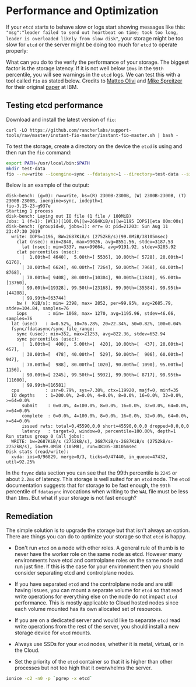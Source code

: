 # Performance and Optimization

If your `etcd` starts to behave slow or logs start showing messages like this: `"msg":"leader failed to send out heartbeat on time; took too long, leader is overloaded likely from slow disk"`, your storage might be too slow for `etcd` or the server might be doing too much for `etcd` to operate properly:

What can you do to the verify the performance of your storage. The biggest factor is the storage latency. If it is not well below `10ms` in the `99th` percentile, you will see warnings in the `etcd` logs. We can test this with a tool called `fio` as stated below. Credits to [Matteo Olivi](https://github.com/matteoolivi) and [Mike Spreitzer](https://github.com/MikeSpreitzer) for their original [paper](https://www.ibm.com/cloud/blog/using-fio-to-tell-whether-your-storage-is-fast-enough-for-etcd) at IBM.

## Testing etcd performance
Download and install the latest version of `fio`:

```
curl -LO https://github.com/rancherlabs/support-tools/raw/master/instant-fio-master/instant-fio-master.sh | bash -
```

To test the storage, create a directory on the device the `etcd` is using and then run the `fio` command:

```bash
export PATH=/usr/local/bin:$PATH
mkdir test-data
fio --rw=write --ioengine=sync --fdatasync=1 --directory=test-data --size=100m --bs=2300 --name=disk-bench
```

Below is an example of the output:

```
disk-bench: (g=0): rw=write, bs=(R) 2300B-2300B, (W) 2300B-2300B, (T) 2300B-2300B, ioengine=sync, iodepth=1
fio-3.15-23-g937e
Starting 1 process
disk-bench: Laying out IO file (1 file / 100MiB)
Jobs: 1 (f=1): [W(1)][100.0%][w=2684KiB/s][w=1195 IOPS][eta 00m:00s]
disk-bench: (groupid=0, jobs=1): err= 0: pid=21203: Sun Aug 11 23:47:30 2019
  write: IOPS=1196, BW=2687KiB/s (2752kB/s)(99.0MiB/38105msec)
    clat (nsec): min=2840, max=99026, avg=8551.56, stdev=3187.53
      lat (nsec): min=3337, max=99664, avg=9191.92, stdev=3285.92
    clat percentiles (nsec):
      |  1.00th=[ 4640],  5.00th=[ 5536], 10.00th=[ 5728], 20.00th=[ 6176],
      | 30.00th=[ 6624], 40.00th=[ 7264], 50.00th=[ 7968], 60.00th=[ 8768],
      | 70.00th=[ 9408], 80.00th=[10304], 90.00th=[11840], 95.00th=[13760],
      | 99.00th=[19328], 99.50th=[23168], 99.90th=[35584], 99.95th=[44288],
      | 99.99th=[63744]
    bw (  KiB/s): min= 2398, max= 2852, per=99.95%, avg=2685.79, stdev=104.84, samples=76
    iops        : min= 1068, max= 1270, avg=1195.96, stdev=46.66, samples=76
  lat (usec)   : 4=0.52%, 10=76.28%, 20=22.34%, 50=0.82%, 100=0.04%
  fsync/fdatasync/sync_file_range:
    sync (usec): min=352, max=21253, avg=822.36, stdev=652.94
    sync percentiles (usec):
      |  1.00th=[  400],  5.00th=[  420], 10.00th=[  437], 20.00th=[  457],
      | 30.00th=[  478], 40.00th=[  529], 50.00th=[  906], 60.00th=[  947],
      | 70.00th=[  988], 80.00th=[ 1020], 90.00th=[ 1090], 95.00th=[ 1156],
      | 99.00th=[ 2245], 99.50th=[ 5932], 99.90th=[ 8717], 99.95th=[11600],
      | 99.99th=[16581]
  cpu          : usr=0.79%, sys=7.38%, ctx=119920, majf=0, minf=35
  IO depths    : 1=200.0%, 2=0.0%, 4=0.0%, 8=0.0%, 16=0.0%, 32=0.0%, >=64=0.0%
      submit    : 0=0.0%, 4=100.0%, 8=0.0%, 16=0.0%, 32=0.0%, 64=0.0%, >=64=0.0%
      complete  : 0=0.0%, 4=100.0%, 8=0.0%, 16=0.0%, 32=0.0%, 64=0.0%, >=64=0.0%
      issued rwts: total=0,45590,0,0 short=45590,0,0,0 dropped=0,0,0,0
      latency   : target=0, window=0, percentile=100.00%, depth=1
Run status group 0 (all jobs):
  WRITE: bw=2687KiB/s (2752kB/s), 2687KiB/s-2687KiB/s (2752kB/s-2752kB/s), io=99.0MiB (105MB), run=38105-38105msec
Disk stats (read/write):
  xvda: ios=0/96829, merge=0/3, ticks=0/47440, in_queue=47432, util=92.25%
```

In the `fsync` data section you can see that the 99th percentile is `2245` or about `2.2ms` of latency. This storage is well suited for an `etcd` node. The `etcd` documentation suggests that for storage to be fast enough, the `99th` percentile of `fdatasync` invocations when writing to the `WAL` file must be less than `10ms`. But what if your storage is not fast enough? 

## Remediation
The simple solution is to upgrade the storage but that isn't always an option. There are things you can do to optimize your storage so that `etcd` is happy.

- Don't run `etcd` on a node with other roles. A general rule of thumb is to never have the worker role on the same node as etcd. However many environments have etcd and controlplane roles on the same node and run just fine. If this is the case for your environment then you should consider separating etcd and controlplane nodes.

- If you have separated `etcd` and the controlplane node and are still having issues, you can mount a separate volume for `etcd` so that read write operations for everything else on the node do not impact `etcd` performance. This is mostly applicable to Cloud hosted nodes since each volume mounted has its own allocated set of resources.

- If you are on a dedicated server and would like to separate `etcd` read write operations from the rest of the server, you should install a new storage device for `etcd` mounts.

- Always use SSDs for your `etcd` nodes, whether it is metal, virtual, or in the Cloud.

- Set the priority of the `etcd` container so that it is higher than other processes but not too high that it overwhelms the server.

```bash
ionice -c2 -n0 -p `pgrep -x etcd`
```

